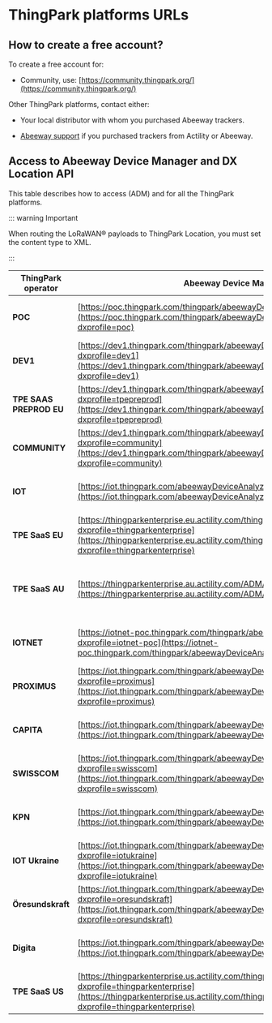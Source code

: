 # ThingPark platforms URLs

## How to create a free account?

To create a free account for:

*  Community, use: [https://community.thingpark.org/](https://community.thingpark.org/)<br/>


Other ThingPark platforms, contact either:

* Your local distributor with whom you purchased Abeeway trackers.<br/>

* [Abeeway support](https://thingpark.page.link/AbeewaySupport) if you purchased trackers from Actility or Abeeway.


## Access to Abeeway Device Manager  and DX Location API

This table describes how to access  (ADM) and  for all the ThingPark platforms.

::: warning Important

When routing the LoRaWAN® payloads to ThingPark Location, you must set the content type to XML.

:::

| ThingPark operator      | Abeeway Device Manager (ADM) | AS routing URL | AS Key | DX API Platform | DX API Prefix |
| ----------------------- | ---------------------------- | -------------- | ------ | --------------- | ------------- |
| **POC**                 | [https://poc.thingpark.com/thingpark/abeewayDeviceAnalyzer/index.php?dxprofile=poc](https://poc.thingpark.com/thingpark/abeewayDeviceaAnalyzer/index.php?dxprofile=poc) | [https://abeeway-dev1.thingpark.com:50537](https://abeeway-dev1.thingpark.com:50537) |  No | [https://dx-api-dev1.thingpark.com/getstarted/#/](https://dx-api-dev1.thingpark.com/getstarted/#/) | poc-api |
| **DEV1**                | [https://dev1.thingpark.com/thingpark/abeewayDeviceAnalyzer/index.php?dxprofile=dev1](https://dev1.thingpark.com/thingpark/abeewayDeviceAnalyzer/index.php?dxprofile=dev1) | [https://abeeway-eu-eco.thingpark.com:50536](https://abeeway-eu-eco.thingpark.com:50536) |  No | [https://dx-api.thingpark.io/getstarted/#/](https://dx-api.thingpark.io/getstarted/#/) |dev1-api |
| **TPE SAAS PREPROD EU** | [https://dev1.thingpark.com/thingpark/abeewayDeviceAnalyzer/index.php?dxprofile=tpepreprod](https://dev1.thingpark.com/thingpark/abeewayDeviceAnalyzer/index.php?dxprofile=tpepreprod) | [https://abeeway-dev1.thingpark.com:50539](https://abeeway-dev1.thingpark.com:50539) |  Ask your local distributor or contact [Abeeway Support](mailto:abeeway.support@actility.com) | [https://dx-api.thingpark.io/getstarted/#/](https://dx-api.thingpark.io/getstarted/#/)|tpe-eu-preprod-api|
| **COMMUNITY**           | [https://dev1.thingpark.com/thingpark/abeewayDeviceAnalyzer/index.php?dxprofile=community](https://dev1.thingpark.com/thingpark/abeewayDeviceAnalyzer/index.php?dxprofile=community) | [https://abeeway-eu-eco.thingpark.com:50540](https://abeeway-eu-eco.thingpark.com:50540) | e8959e26fd9bce52700605a9cfe74d53 | [https://dx-api.thingpark.io/getstarted/#/](https://dx-api.thingpark.io/getstarted/#/)|community-api|
| **IOT**                 | [https://iot.thingpark.com/abeewayDeviceAnalyzer/?dxprofile=iot](https://iot.thingpark.com/abeewayDeviceAnalyzer/?dxprofile=iot) | [http://abeeway-eu.thingpark.com:50536](http://abeeway-eu.thingpark.com:50536/) |  No | [https://dx-api.thingpark.com/getstarted/#/](https://dx-api.thingpark.com/getstarted/#/) | iot-api|
| **TPE SaaS EU**         | [https://thingparkenterprise.eu.actility.com/thingpark/abeewayDeviceAnalyzer/index.php?dxprofile=thingparkenterprise](https://thingparkenterprise.eu.actility.com/thingpark/abeewayDeviceAnalyzer/index.php?dxprofile=thingparkenterprise) | [https://abeeway-eu.thingpark.com:50540](https://abeeway-eu.thingpark.com:50540/) |  Ask your local distributor or contact [Abeeway Support](mailto:abeeway.support@actility.com) |[https://dx-api.thingpark.com/getstarted/#/](https://dx-api.thingpark.com/getstarted/#/) |tpe-eu-api| 
| **TPE SaaS AU**         | [https://thingparkenterprise.au.actility.com/ADM/](https://thingparkenterprise.au.actility.com/ADM/) | [https://abeeway-operator-interface-u.thingpark.com:50537](https://abeeway-operator-interface-au.thingpark.com:50537/) |  Ask your local distributor or contact [Abeeway Support](mailto:abeeway.support@actility.com) |https://dx-api-au1.thingpark.com/getstarted/#/|tpe-au1-api|
| **IOTNET**              | [https://iotnet-poc.thingpark.com/thingpark/abeewayDeviceAnalyzer/index.php?dxprofile=iotnet-poc](https://iotnet-poc.thingpark.com/thingpark/abeewayDeviceAnalyzer/index.php?dxprofile=iotnet-poc) | [https://abeeway-dev1.thingpark.com:50538](https://abeeway-dev1.thingpark.com:50538/) |  No |[https://dx-api.thingpark.io/getstarted/#/](https://dx-api.thingpark.io/getstarted/#/) | iot-api|
| **PROXIMUS**            | [https://iot.thingpark.com/thingpark/abeewayDeviceAnalyzer/index.php?dxprofile=proximus](https://iot.thingpark.com/thingpark/abeewayDeviceAnalyzer/index.php?dxprofile=proximus) | [https://abeeway-eu.thingpark.com:50542](https://abeeway-eu.thingpark.com:50542/) |  No | [https://dx-api.thingpark.com/getstarted/#/](https://dx-api.thingpark.com/getstarted/#/) | proximusiot-api |
| **CAPITA**              | [https://iot.thingpark.com/thingpark/abeewayDeviceAnalyzer/index.php?dxprofile=capita](https://iot.thingpark.com/thingpark/abeewayDeviceAnalyzer/index.php?dxprofile=capita) | [http://abeeway-eu.thingpark.com:50544](http://abeeway-eu.thingpark.com:50544/) |  No |[https://dx-api.thingpark.com/getstarted/#/](https://dx-api.thingpark.com/getstarted/#/)| |
| **SWISSCOM**            | [https://iot.thingpark.com/thingpark/abeewayDeviceAnalyzer/index.php?dxprofile=swisscom](https://iot.thingpark.com/thingpark/abeewayDeviceAnalyzer/index.php?dxprofile=swisscom) | [https://abeeway-eu.thingpark.com:50543](https://abeeway-eu.thingpark.com:50543/) |  No | [https://dx-api.thingpark.com/getstarted/#/](https://dx-api.thingpark.com/getstarted/#/) | swisscom-api |
| **KPN**                 | [https://iot.thingpark.com/thingpark/abeewayDeviceAnalyzer/index.php?dxprofile=kpn](https://iot.thingpark.com/thingpark/abeewayDeviceAnalyzer/index.php?dxprofile=kpn) | [https://abeeway-eu.thingpark.com:55532](https://abeeway-eu.thingpark.com:55532/) |  Ask your local distributor or [Abeeway Support](mailto:abeeway.support@actility.com) | 
| **IOT Ukraine**         | [https://iot.thingpark.com/thingpark/abeewayDeviceAnalyzer/index.php?dxprofile=iotukraine](https://iot.thingpark.com/thingpark/abeewayDeviceAnalyzer/index.php?dxprofile=iotukraine) | [http://abeeway-eu.thingpark.com:50536](http://abeeway-eu.thingpark.com:50536/) |  No |[https://dx-api.thingpark.com/getstarted/#/](https://dx-api.thingpark.com/getstarted/#/) | 
| **Öresundskraft**       | [https://iot.thingpark.com/thingpark/abeewayDeviceAnalyzer/index.php?dxprofile=oresundskraft](https://iot.thingpark.com/thingpark/abeewayDeviceAnalyzer/index.php?dxprofile=oresundskraft) | [http://abeeway-eu.thingpark.com:50545](http://abeeway-eu.thingpark.com:50545/) |  No |[https://dx-api.thingpark.com/getstarted/#/](https://dx-api.thingpark.com/getstarted/#/)|oresundskraft-api|
| **Digita**              | [https://iot.thingpark.com/thingpark/abeewayDeviceAnalyzer/index.php?dxprofile=digita](https://iot.thingpark.com/thingpark/abeewayDeviceAnalyzer/index.php?dxprofile=digita) | [http://abeeway-eu.thingpark.com:50546](http://abeeway-eu.thingpark.com:50546/) |  No | [https://dx-api.thingpark.com/getstarted/#/](https://dx-api.thingpark.com/getstarted/#/) | digita-api|
| **TPE SaaS US**         | [https://thingparkenterprise.us.actility.com/thingpark/abeewayDeviceAnalyzer/index.php?dxprofile=thingparkenterprise](https://thingparkenterprise.us.actility.com/thingpark/abeewayDeviceAnalyzer/index.php?dxprofile=thingparkenterprise) | [https://abeeway-us.thingpark.com:50540](https://abeeway-us.thingpark.com:50540) |  89f099f1ac454f121a4aeab50a41ef54 | [https://dx-api-us.thingpark.com/getstarted/#/](https://dx-api-us.thingpark.com/getstarted/#/) | tpe-us-api|
